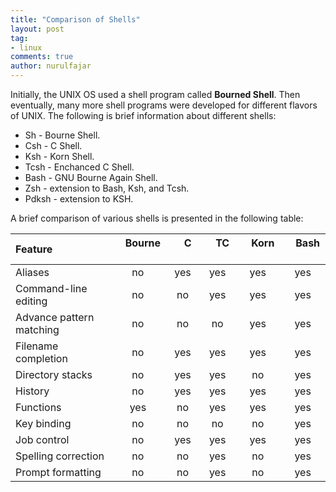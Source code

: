 ```yaml
---
title: "Comparison of Shells"
layout: post
tag:
- linux
comments: true
author: nurulfajar
---
```

Initially, the UNIX OS used a shell program called **Bourned Shell**. Then eventually, many more shell programs were developed for different flavors of UNIX. The following is brief information about different shells:

+ Sh - Bourne Shell.
+ Csh - C Shell.
+ Ksh - Korn Shell.
+ Tcsh - Enchanced C Shell.
+ Bash - GNU Bourne Again Shell.
+ Zsh - extension to Bash, Ksh, and Tcsh.
+ Pdksh - extension to KSH.

A brief comparison of various shells is presented in the following table:

| **Feature**                   |  **Bourne**   |  **C**        |  **TC**       |  **Korn**     |  **Bash**     |
| :------------------------ |:-------:|:-------:|:-------:|:-------:|:-------:|
| Aliases                   | no      |yes      | yes     | yes     | yes     |
| Command-line editing      | no      |no       | yes     | yes     | yes     |
| Advance pattern matching  | no      |no       | no      | yes     | yes     |
| Filename completion       | no      |yes      | yes     | yes     | yes     |
| Directory stacks          | no      |yes      | yes     | no      | yes     |
| History                   | no      |yes      | yes     | yes     | yes     |
| Functions                 | yes     |no       | yes     | yes     | yes     |
| Key binding               | no      |no       | no      | no      | yes     |
| Job control               | no      |yes      | yes     | yes     | yes     |
| Spelling correction       | no      |no       | yes     | no      | yes     |
| Prompt formatting         | no      |no       | yes     | no      | yes     |
